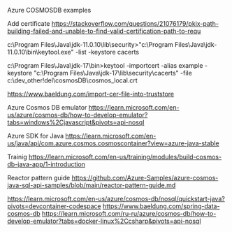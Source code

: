 Azure COSMOSDB examples

Add certificate
https://stackoverflow.com/questions/21076179/pkix-path-building-failed-and-unable-to-find-valid-certification-path-to-requ

c:\Program Files\Java\jdk-11.0.10\lib\security>"c:\Program Files\Java\jdk-11.0.10\bin\keytool.exe" -list -keystore cacerts

c:\Program Files\Java\jdk-17\bin>keytool -importcert -alias example -keystore "c:\Program Files\Java\jdk-17\lib\security\cacerts" -file c:\dev_other\!del\cosmosDB\cosmos_local.crt

https://www.baeldung.com/import-cer-file-into-truststore

Azure Cosmos DB emulator
https://learn.microsoft.com/en-us/azure/cosmos-db/how-to-develop-emulator?tabs=windows%2Cjavascript&pivots=api-nosql

Azure SDK for Java
https://learn.microsoft.com/en-us/java/api/com.azure.cosmos.cosmoscontainer?view=azure-java-stable

Trainig
https://learn.microsoft.com/en-us/training/modules/build-cosmos-db-java-app/1-introduction

Reactor pattern guide
https://github.com/Azure-Samples/azure-cosmos-java-sql-api-samples/blob/main/reactor-pattern-guide.md

https://learn.microsoft.com/en-us/azure/cosmos-db/nosql/quickstart-java?pivots=devcontainer-codespace
https://www.baeldung.com/spring-data-cosmos-db
https://learn.microsoft.com/ru-ru/azure/cosmos-db/how-to-develop-emulator?tabs=docker-linux%2Ccsharp&pivots=api-nosql
